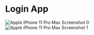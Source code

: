 # Login App

![Apple iPhone 11 Pro Max Screenshot 0](https://user-images.githubusercontent.com/107364882/178494305-9aed19fe-4b15-4368-b0a6-32c1d8351ee2.png)
![Apple iPhone 11 Pro Max Screenshot 1](https://user-images.githubusercontent.com/107364882/178494318-ca3bef4c-b62a-4cf5-b2ca-01b99912bac3.png)
